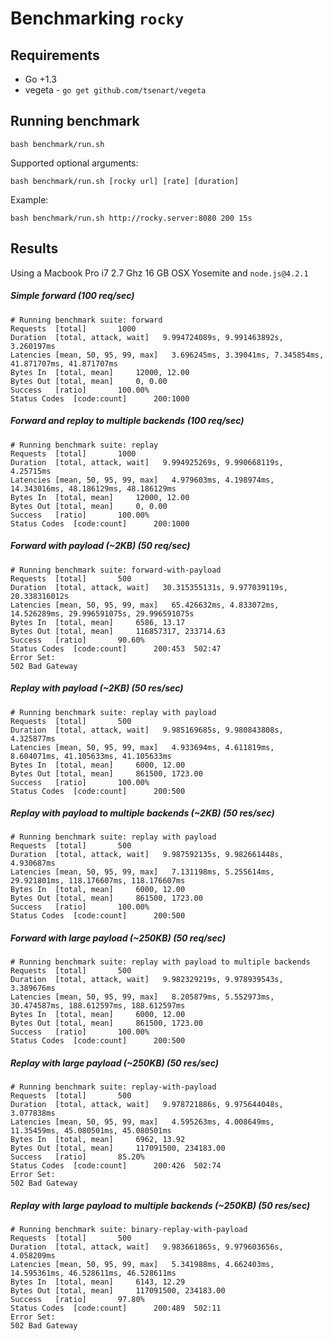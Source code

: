 # Benchmarking `rocky`

## Requirements

- Go +1.3
- vegeta - `go get github.com/tsenart/vegeta`

## Running benchmark

```
bash benchmark/run.sh
```

Supported optional arguments:
```
bash benchmark/run.sh [rocky url] [rate] [duration]
```

Example:
```
bash benchmark/run.sh http://rocky.server:8080 200 15s
```

## Results

Using a Macbook Pro i7 2.7 Ghz 16 GB OSX Yosemite and `node.js@4.2.1`

##### Simple forward (100 req/sec)
```
# Running benchmark suite: forward
Requests  [total]       1000
Duration  [total, attack, wait]   9.994724089s, 9.991463892s, 3.260197ms
Latencies [mean, 50, 95, 99, max]   3.696245ms, 3.39041ms, 7.345854ms, 41.871707ms, 41.871707ms
Bytes In  [total, mean]     12000, 12.00
Bytes Out [total, mean]     0, 0.00
Success   [ratio]       100.00%
Status Codes  [code:count]      200:1000
```

##### Forward and replay to multiple backends (100 req/sec)
```
# Running benchmark suite: replay
Requests  [total]       1000
Duration  [total, attack, wait]   9.994925269s, 9.990668119s, 4.25715ms
Latencies [mean, 50, 95, 99, max]   4.979603ms, 4.198974ms, 14.343016ms, 48.186129ms, 48.186129ms
Bytes In  [total, mean]     12000, 12.00
Bytes Out [total, mean]     0, 0.00
Success   [ratio]       100.00%
Status Codes  [code:count]      200:1000
```

##### Forward with payload (~2KB) (50 req/sec)
```
# Running benchmark suite: forward-with-payload
Requests  [total]       500
Duration  [total, attack, wait]   30.315355131s, 9.977039119s, 20.338316012s
Latencies [mean, 50, 95, 99, max]   65.426632ms, 4.833072ms, 14.526289ms, 29.996591075s, 29.996591075s
Bytes In  [total, mean]     6586, 13.17
Bytes Out [total, mean]     116857317, 233714.63
Success   [ratio]       90.60%
Status Codes  [code:count]      200:453  502:47
Error Set:
502 Bad Gateway
```

##### Replay with payload (~2KB) (50 res/sec)
```
# Running benchmark suite: replay with payload
Requests  [total]       500
Duration  [total, attack, wait]   9.985169685s, 9.980843808s, 4.325877ms
Latencies [mean, 50, 95, 99, max]   4.933694ms, 4.611819ms, 8.604071ms, 41.105633ms, 41.105633ms
Bytes In  [total, mean]     6000, 12.00
Bytes Out [total, mean]     861500, 1723.00
Success   [ratio]       100.00%
Status Codes  [code:count]      200:500
```

##### Replay with payload to multiple backends (~2KB) (50 res/sec)
```
# Running benchmark suite: replay with payload
Requests  [total]       500
Duration  [total, attack, wait]   9.987592135s, 9.982661448s, 4.930687ms
Latencies [mean, 50, 95, 99, max]   7.131198ms, 5.255614ms, 29.921801ms, 118.176607ms, 118.176607ms
Bytes In  [total, mean]     6000, 12.00
Bytes Out [total, mean]     861500, 1723.00
Success   [ratio]       100.00%
Status Codes  [code:count]      200:500
```

##### Forward with large payload (~250KB) (50 req/sec)
```
# Running benchmark suite: replay with payload to multiple backends
Requests  [total]       500
Duration  [total, attack, wait]   9.982329219s, 9.978939543s, 3.389676ms
Latencies [mean, 50, 95, 99, max]   8.205879ms, 5.552973ms, 30.474587ms, 188.612597ms, 188.612597ms
Bytes In  [total, mean]     6000, 12.00
Bytes Out [total, mean]     861500, 1723.00
Success   [ratio]       100.00%
Status Codes  [code:count]      200:500
```

##### Replay with large payload (~250KB) (50 res/sec)
```
# Running benchmark suite: replay-with-payload
Requests  [total]       500
Duration  [total, attack, wait]   9.978721886s, 9.975644048s, 3.077838ms
Latencies [mean, 50, 95, 99, max]   4.595263ms, 4.008649ms, 11.35459ms, 45.080501ms, 45.080501ms
Bytes In  [total, mean]     6962, 13.92
Bytes Out [total, mean]     117091500, 234183.00
Success   [ratio]       85.20%
Status Codes  [code:count]      200:426  502:74
Error Set:
502 Bad Gateway
```

##### Replay with large payload to multiple backends (~250KB) (50 res/sec)
```
# Running benchmark suite: binary-replay-with-payload
Requests  [total]       500
Duration  [total, attack, wait]   9.983661865s, 9.979603656s, 4.058209ms
Latencies [mean, 50, 95, 99, max]   5.341988ms, 4.662403ms, 14.595361ms, 46.528611ms, 46.528611ms
Bytes In  [total, mean]     6143, 12.29
Bytes Out [total, mean]     117091500, 234183.00
Success   [ratio]       97.80%
Status Codes  [code:count]      200:489  502:11
Error Set:
502 Bad Gateway
```
